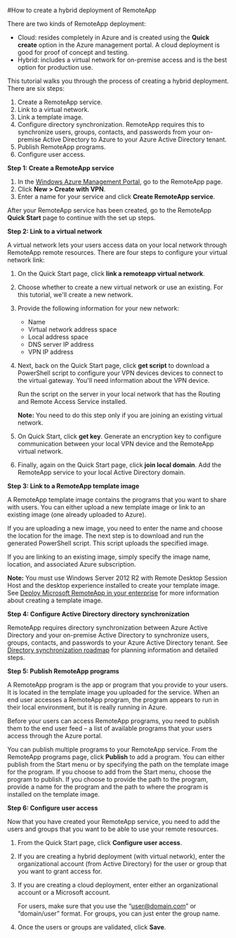 <properties title="How to create a hybrid deployment of RemoteApp" pageTitle="How to create a hybrid deployment of RemoteApp" description="Learn how to create a deployment of RemoteApp that connects to your internal network." metaKeywords="" services="" solutions="" documentationCenter="" authors="elizapo"  />

#How to create a hybrid deployment of RemoteApp

There are two kinds of RemoteApp deployment: 

- Cloud: resides completely in Azure and is created using the **Quick create** option in the Azure management portal. A cloud deployment is good for proof of concept and testing. 
- Hybrid: includes a virtual network for on-premise access and is the best option for production use.

This tutorial walks you through the process of creating a hybrid deployment. There are six steps: 

1.	Create a RemoteApp service.
2.	Link to a virtual network.
3.	Link a template image.
4.	Configure directory synchronization. RemoteApp requires this to synchronize users, groups, contacts, and passwords from your on-premise Active Directory to Azure to your Azure Active Directory tenant.
5.	Publish RemoteApp programs.
6.	Configure user access.


**Step 1: Create a RemoteApp service**



1. In the [Windows Azure Management Portal](http://manage.windowsazure.com), go to the RemoteApp page.
2. Click **New > Create with VPN**.
3. Enter a name for your service and click **Create RemoteApp service**.

After your RemoteApp service has been created, go to the RemoteApp **Quick Start** page to continue with the set up steps.

**Step 2: Link to a virtual network**

A virtual network lets your users access data on your local network through RemoteApp remote resources. There are four steps to configure your virtual network link:

1. On the Quick Start page, click **link a remoteapp virtual network**. 
2. Choose whether to create a new virtual network or use an existing. For this tutorial, we'll create a new network.
3. Provide the following information for your new network:  
      - Name
      - Virtual network address space
      - Local address space
      - DNS server IP address
      - VPN IP address

4. Next, back on the Quick Start page, click **get script** to download a PowerShell script to configure your VPN devices devices to connect to the virtual gateway. You'll need information about the VPN device. 

	Run the script on the server in your local network that has the Routing and Remote Access Service installed. 

	**Note:** You need to do this step only if you are joining an existing virtual network.

5. On Quick Start, click **get key**. Generate an encryption key to configure communication between your local VPN device and the RemoteApp virtual network.
6. Finally, again on the Quick Start page, click **join local domain**. Add the RemoteApp service to your local Active Directory domain.


**Step 3: Link to a RemoteApp template image**

A RemoteApp template image contains the programs that you want to share with users. You can either upload a new template image or link to an existing image (one already uploaded to Azure).

If you are uploading a new image, you need to enter the name and choose the location for the image. The next step is to download and run the generated PowerShell script. This script uploads the specified image.

If you are linking to an existing image, simply specify the image name, location, and associated Azure subscription.

**Note:** You must use Windows Server 2012 R2 with Remote Desktop Session Host and the desktop experience installed to create your template image. See [Deploy Microsoft RemoteApp in your enterprise](http://go.microsoft.com/fwlink/?LinkId=397721) for more information about creating a template image.

**Step 4: Configure Active Directory directory synchronization**

RemoteApp requires directory synchronization between Azure Active Directory and your on-premise Active Directory to synchronize users, groups, contacts, and passwords to your Azure Active Directory tenant. See [Directory synchronization roadmap](http://msdn.microsoft.com/en-us/library/azure/hh967642.aspx) for planning information and detailed steps.

**Step 5: Publish RemoteApp programs**

A RemoteApp program is the app or program that you provide to your users. It is located in the template image you uploaded for the service. When an end user accesses a RemoteApp program, the program appears to run in their local environment, but it is really running in Azure. 

Before your users can access RemoteApp programs, you need to publish them to the end user feed – a list of available programs that your users access through the Azure portal.
 
You can publish multiple programs to your RemoteApp service. From the RemoteApp programs page, click **Publish** to add a program. You can either publish from the Start menu or by specifying the path on the template image for the program. If you choose to add from the Start menu, choose the program to publish. If you choose to provide the path to the program, provide a name for the program and the path to where the program is installed on the template image.

**Step 6: Configure user access**

Now that you have created your RemoteApp service, you need to add the users and groups that you want to be able to use your remote resources. 

1.	From the Quick Start page, click **Configure user access**. 
2.	If you are creating a hybrid deployment (with virtual network), enter the organizational account (from Active Directory) for the user or group that you want to grant access for.
3.	If you are creating a cloud deployment, enter either an organizational account or a Microsoft account.

	For users, make sure that you use the “user@domain.com” or “domain/user” format. For groups, you can just enter the group name.

3.	Once the users or groups are validated, click **Save**.





